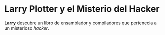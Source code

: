 # Larry Plotter y el Misterio del Hacker

**Larry** descubre un libro de ensamblador y compiladores que pertenecia a un misterioso *hacker*.
